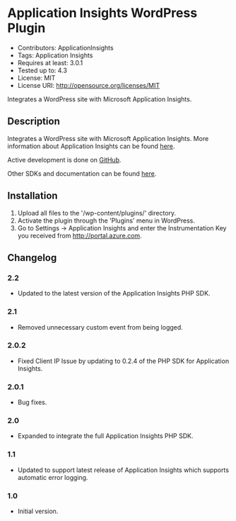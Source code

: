 # Application Insights WordPress Plugin

* Contributors: ApplicationInsights
* Tags: Application Insights
* Requires at least: 3.0.1
* Tested up to: 4.3
* License: MIT
* License URI: http://opensource.org/licenses/MIT

Integrates a WordPress site with Microsoft Application Insights.

## Description

Integrates a WordPress site with Microsoft Application Insights. More information about Application Insights can be found [here](http://azure.microsoft.com/en-us/documentation/articles/app-insights-get-started/). 

Active development is done on [GitHub](https://github.com/Microsoft/AppInsights-WordPress). 

Other SDKs and documentation can be found [here](https://github.com/Microsoft/AppInsights-Home).

## Installation

1. Upload all files to the '/wp-content/plugins/' directory.
2. Activate the plugin through the 'Plugins' menu in WordPress.
3. Go to Settings -> Application Insights and enter the Instrumentation Key you received from http://portal.azure.com.

## Changelog
### 2.2
* Updated to the latest version of the Application Insights PHP SDK.

### 2.1
* Removed unnecessary custom event from being logged. 

### 2.0.2
* Fixed Client IP Issue by updating to 0.2.4 of the PHP SDK for Application Insights.

### 2.0.1
* Bug fixes.

### 2.0
* Expanded to integrate the full Application Insights PHP SDK.

### 1.1
* Updated to support latest release of Application Insights which supports automatic error logging.

### 1.0
* Initial version.
